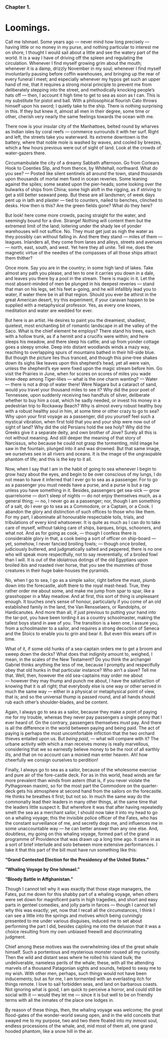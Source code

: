 ### Chapter 1. 
Loomings.
=========

Call me Ishmael. Some years ago — never mind how long precisely — having little
or no money in my purse, and nothing particular to interest me on shore, I
thought I would sail about a little and see the watery part of the world. It is
a way I have of driving off the spleen and regulating the circulation. Whenever
I find myself growing grim about the mouth; whenever it is a damp, drizzly
November in my soul; whenever I find myself involuntarily pausing before coffin
warehouses, and bringing up the rear of every funeral I meet; and especially
whenever my hypos get such an upper hand of me, that it requires a strong moral
principle to prevent me from deliberately stepping into the street, and
methodically knocking people’s hats off — then, I account it high time to get to
sea as soon as I can. This is my substitute for pistol and ball. With a
philosophical flourish Cato throws himself upon his sword; I quietly take to the
ship. There is nothing surprising in this. If they but knew it, almost all men
in their degree, some time or other, cherish very nearly the same feelings
towards the ocean with me.

There now is your insular city of the Manhattoes, belted round by wharves as
Indian isles by coral reefs — commerce surrounds it with her surf. Right and
left, the streets take you waterward. Its extreme downtown is the battery, where
that noble mole is washed by waves, and cooled by breezes, which a few hours
previous were out of sight of land.  Look at the crowds of water-gazers there.

Circumambulate the city of a dreamy Sabbath afternoon. Go from Corlears Hook to
Coenties Slip, and from thence, by Whitehall, northward. What do you see? —
Posted like silent sentinels all around the town, stand thousands upon thousands
of mortal men fixed in ocean reveries. Some leaning against the spiles; some
seated upon the pier-heads; some looking over the bulwarks of ships from China;
some high aloft in the rigging, as if striving to get a still better seaward
peep. But these are all landsmen; of week days pent up in lath and plaster —
tied to counters, nailed to benches, clinched to desks. How then is this? Are
the green fields gone? What do they here?

But look! here come more crowds, pacing straight for the water, and seemingly
bound for a dive. Strange! Nothing will content them but the extremest limit of
the land; loitering under the shady lee of yonder warehouses will not suffice.
No. They must get just as nigh the water as they possibly can without falling
in. And there they stand — miles of them — leagues. Inlanders all, they come
from lanes and alleys, streets and avenues — north, east, south, and west. Yet
here they all unite.  Tell me, does the magnetic virtue of the needles of the
compasses of all those ships attract them thither?

Once more. Say you are in the country; in some high land of lakes. Take almost
any path you please, and ten to one it carries you down in a dale, and leaves
you there by a pool in the stream. There is magic in it. Let the most
absent-minded of men be plunged in his deepest reveries — stand that man on his
legs, set his feet a-going, and he will infallibly lead you to water, if water
there be in all that region.  Should you ever be athirst in the great American
desert, try this experiment, if your caravan happen to be supplied with a
metaphysical professor. Yes, as every one knows, meditation and water are wedded
for ever.

But here is an artist. He desires to paint you the dreamiest, shadiest,
quietest, most enchanting bit of romantic landscape in all the valley of the
Saco. What is the chief element he employs? There stand his trees, each with a
hollow trunk, as if a hermit and a crucifix were within; and here sleeps his
meadow, and there sleep his cattle; and up from yonder cottage goes a sleepy
smoke. Deep into distant woodlands winds a mazy way, reaching to overlapping
spurs of mountains bathed in their hill-side blue. But though the picture lies
thus tranced, and though this pine-tree shakes down its sighs like leaves upon
this shepherd’s head, yet all were vain, unless the shepherd’s eye were fixed
upon the magic stream before him. Go visit the Prairies in June, when for scores
on scores of miles you wade knee-deep among Tiger-lilies — what is the one charm
wanting? — Water — there is not a drop of water there! Were Niagara but a
cataract of sand, would you travel your thousand miles to see it? Why did the
poor poet of Tennessee, upon suddenly receiving two handfuls of silver,
deliberate whether to buy him a coat, which he sadly needed, or invest his money
in a pedestrian trip to Rockaway Beach? Why is almost every robust healthy boy
with a robust healthy soul in him, at some time or other crazy to go to sea? Why
upon your first voyage as a passenger, did you yourself feel such a mystical
vibration, when first told that you and your ship were now out of sight of land?
Why did the old Persians hold the sea holy? Why did the Greeks give it a
separate deity, and own brother of Jove? Surely all this is not without meaning.
And still deeper the meaning of that story of Narcissus, who because he could
not grasp the tormenting, mild image he saw in the fountain, plunged into it and
was drowned. But that same image, we ourselves see in all rivers and oceans. It
is the image of the ungraspable phantom of life; and this is the key to it all.

Now, when I say that I am in the habit of going to sea whenever I begin to grow
hazy about the eyes, and begin to be over conscious of my lungs, I do not mean
to have it inferred that I ever go to sea as a passenger.  For to go as a
passenger you must needs have a purse, and a purse is but a rag unless you have
something in it. Besides, passengers get sea-sick — grow quarrelsome — don’t
sleep of nights — do not enjoy themselves much, as a general thing; — no, I
never go as a passenger; nor, though I am something of a salt, do I ever go to
sea as a Commodore, or a Captain, or a Cook. I abandon the glory and distinction
of such offices to those who like them. For my part, I abominate all honourable
respectable toils, trials, and tribulations of every kind whatsoever. It is
quite as much as I can do to take care of myself, without taking care of ships,
barques, brigs, schooners, and what not.  And as for going as cook, — though I
confess there is considerable glory in that, a cook being a sort of officer on
ship-board — yet, somehow, I never fancied broiling fowls; — though once
broiled, judiciously buttered, and judgmatically salted and peppered, there is
no one who will speak more respectfully, not to say reverentially, of a broiled
fowl than I will. It is out of the idolatrous dotings of the old Egyptians upon
broiled ibis and roasted river horse, that you see the mummies of those
creatures in their huge bake-houses the pyramids.

No, when I go to sea, I go as a simple sailor, right before the mast, plumb down
into the forecastle, aloft there to the royal mast-head.  True, they rather
order me about some, and make me jump from spar to spar, like a grasshopper in a
May meadow. And at first, this sort of thing is unpleasant enough. It touches
one’s sense of honour, particularly if you come of an old established family in
the land, the Van Rensselaers, or Randolphs, or Hardicanutes. And more than all,
if just previous to putting your hand into the tar-pot, you have been lording it
as a country schoolmaster, making the tallest boys stand in awe of you. The
transition is a keen one, I assure you, from a schoolmaster to a sailor, and
requires a strong decoction of Seneca and the Stoics to enable you to grin and
bear it. But even this wears off in time.

What of it, if some old hunks of a sea-captain orders me to get a broom and
sweep down the decks? What does that indignity amount to, weighed, I mean, in
the scales of the New Testament? Do you think the archangel Gabriel thinks
anything the less of me, because I promptly and respectfully obey that old hunks
in that particular instance? Who ain’t a slave? Tell me that. Well, then,
however the old sea-captains may order me about — however they may thump and
punch me about, I have the satisfaction of knowing that it is all right; that
everybody else is one way or other served in much the same way — either in a
physical or metaphysical point of view, that is; and so the universal thump is
passed round, and all hands should rub each other’s shoulder-blades, and be
content.

Again, I always go to sea as a sailor, because they make a point of paying me
for my trouble, whereas they never pay passengers a single penny that I ever
heard of. On the contrary, passengers themselves must pay. And there is all the
difference in the world between paying and being paid. The act of paying is
perhaps the most uncomfortable infliction that the two orchard thieves entailed
upon us. But *being paid,* — what will compare with it? The urbane activity with
which a man receives money is really marvellous, considering that we so
earnestly believe money to be the root of all earthly ills, and that on no
account can a monied man enter heaven. Ah! how cheerfully we consign ourselves
to perdition!

Finally, I always go to sea as a sailor, because of the wholesome exercise and
pure air of the fore-castle deck. For as in this world, head winds are far more
prevalent than winds from astern (that is, if you never violate the Pythagorean
maxim), so for the most part the Commodore on the quarter-deck gets his
atmosphere at second hand from the sailors on the forecastle. He thinks he
breathes it first; but not so. In much the same way do the commonalty lead their
leaders in many other things, at the same time that the leaders little suspect
it.  But wherefore it was that after having repeatedly smelt the sea as a
merchant sailor, I should now take it into my head to go on a whaling voyage;
this the invisible police officer of the Fates, who has the constant
surveillance of me, and secretly dogs me, and influences me in some
unaccountable way — he can better answer than any one else. And, doubtless, my
going on this whaling voyage, formed part of the grand programme of Providence
that was drawn up a long time ago. It came in as a sort of brief interlude and
solo between more extensive performances.  I take it that this part of the bill
must have run something like this:

__“Grand Contested Election for the Presidency of the United States.”__

__“Whaling Voyage by One Ishmael.”__

__“Bloody Battle in Affghanistan.”__

Though I cannot tell why it was exactly that those stage managers, the Fates,
put me down for this shabby part of a whaling voyage, when others were set down
for magnificent parts in high tragedies, and short and easy parts in genteel
comedies, and jolly parts in farces — though I cannot tell why this was exactly;
yet, now that I recall all the circumstances, I think I can see a little into
the springs and motives which being cunningly presented to me under various
disguises, induced me to set about performing the part I did, besides cajoling
me into the delusion that it was a choice resulting from my own unbiased
freewill and discriminating judgment.

Chief among these motives was the overwhelming idea of the great whale himself.
Such a portentous and mysterious monster roused all my curiosity. Then the wild
and distant seas where he rolled his island bulk; the undeliverable, nameless
perils of the whale; these, with all the attending marvels of a thousand
Patagonian sights and sounds, helped to sway me to my wish. With other men,
perhaps, such things would not have been inducements; but as for me, I am
tormented with an everlasting itch for things remote. I love to sail forbidden
seas, and land on barbarous coasts. Not ignoring what is good, I am quick to
perceive a horror, and could still be social with it — would they let me — since
it is but well to be on friendly terms with all the inmates of the place one
lodges in.

By reason of these things, then, the whaling voyage was welcome; the great
flood-gates of the wonder-world swung open, and in the wild conceits that swayed
me to my purpose, two and two there floated into my inmost soul, endless
processions of the whale, and, mid most of them all, one grand hooded phantom,
like a snow hill in the air.